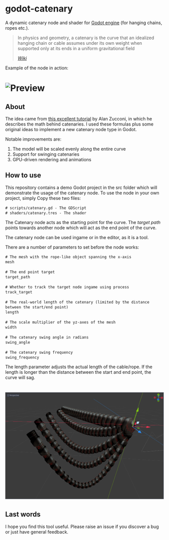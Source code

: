 # godot-catenary

A dynamic catenary node and shader for [Godot engine](https://godotengine.org/) (for hanging chains, ropes etc.).

> In physics and geometry, a catenary is the curve that an idealized hanging chain or cable assumes under its own weight when supported only at its ends in a uniform gravitational field
> 
> <cite>[Wiki](https://en.wikipedia.org/wiki/Catenary)</cite>

Example of the node in action:

# ![Preview](https://github.com/Donitzo/godot-catenary/blob/main/images/preview.gif)

## About

The idea came from [this excellent tutorial](https://www.alanzucconi.com/2020/12/13/catenary-1/) by Alan Zucconi, in which he describes the math behind catenaries. I used these formulas plus some original ideas to implement a new catenary node type in Godot.

Notable improvements are:

1. The model will be scaled evenly along the entire curve
2. Support for swinging catenaries
3. GPU-driven rendering and animations

## How to use

This repository contains a demo Godot project in the src folder which will demonstrate the usage of the catenary node. To use the node in your own project, simply Copy these two files:

```
# scripts/catenary.gd - The GDScript
# shaders/catenary.tres - The shader
```

The Catenary node acts as the starting point for the curve. The _target path_ points towards another node which will act as the end point of the curve.

The catenary node can be used ingame or in the editor, as it is a tool.

There are a number of parameters to set before the node works:

```
# The mesh with the rope-like object spanning the x-axis
mesh

# The end point target
target_path

# Whether to track the target node ingame using process
track_target

# The real-world length of the catenary (limited by the distance between the start/end point)
length

# The scale multiplier of the yz-axes of the mesh
width

# The catenary swing angle in radians
swing_angle

# The catenary swing frequency
swing_frequency
```

The length parameter adjusts the actual length of the cable/rope. If the length is longer than the distance between the start and end point, the curve will sag.

# ![Hanging cables](https://github.com/Donitzo/godot-catenary/blob/main/images/screenshot2.png)

## Last words

I hope you find this tool useful. Please raise an issue if you discover a bug or just have general feedback.
